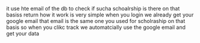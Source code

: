 it use hte email of the db to check if sucha schoalrship is there on that basiss return how it work is very simple when you login we already get your google email that email is the same one you used for scholraship on that basis so when you clikc track we automatcially use the google email and get your data 
